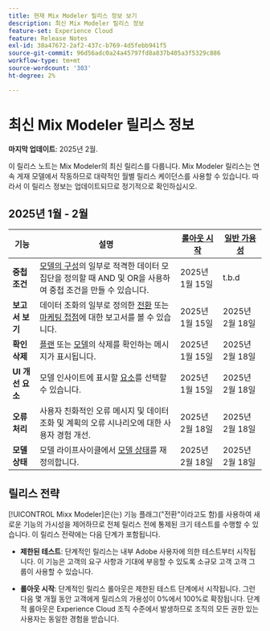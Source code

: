 ```yaml
---
title: 현재 Mix Modeler 릴리스 정보 보기
description: 최신 Mix Modeler 릴리스 정보
feature-set: Experience Cloud
feature: Release Notes
exl-id: 38a47672-2af2-437c-b769-4d5febb941f5
source-git-commit: 96d56adc0a24a45797fd8a837b405a3f5329c886
workflow-type: tm+mt
source-wordcount: '303'
ht-degree: 2%

---
```


# 최신 Mix Modeler 릴리스 정보

**마지막 업데이트**: 2025년 2월.

이 릴리스 노트는 Mix Modeler의 최신 릴리스를 다룹니다. Mix Modeler 릴리스는 연속 게재 모델에서 작동하므로 대략적인 월별 릴리스 케이던스를 사용할 수 있습니다. 따라서 이 릴리스 정보는 업데이트되므로 정기적으로 확인하십시오.

## 2025년 1월 - 2월

| 기능 | 설명 | [롤아웃 시작](#release-strategy) | [일반 가용성](#release-strategy) |
|---|---|---|---|
| **중첩 조건** | [모델의 구성](/help/models/build.md#configure)의 일부로 적격한 데이터 모집단을 정의할 때 AND 및 OR을 사용하여 중첩 조건을 만들 수 있습니다. | 2025년 1월 15일 | t.b.d |
| **보고서 보기** | 데이터 조화의 일부로 정의한 [전환](/help/harmonize-data/conversions.md#view-report) 또는 [마케팅 접점](/help/harmonize-data/marketing-touchpoints.md#view-report)에 대한 보고서를 볼 수 있습니다. | 2025년 1월 15일 | 2025년 2월 18일 |
| **확인 삭제** | [플랜](/help/plans/overview.md#delete-plans) 또는 [모델](/help/models/overview.md#delete-models)의 삭제를 확인하는 메시지가 표시됩니다. | 2025년 1월 15일 | 2025년 2월 18일 |
| **UI 개선 요소** | 모델 인사이트에 표시할 [요소](/help/models/insights.md#factors-beta)를 선택할 수 있습니다. | 2025년 1월 15일 | 2025년 2월 18일 |
| **오류 처리** | 사용자 친화적인 오류 메시지 및 데이터 조화 및 계획의 오류 시나리오에 대한 사용자 경험 개선. | 2025년 2월 18일 | 2025년 2월 18일 |
| **모델 상태** | 모델 라이프사이클에서 [모델 상태](/help/models/overview.md#manage-models)를 재정의합니다. | 2025년 2월 18일 | 2025년 2월 18일 |


## 릴리스 전략

[!UICONTROL Mixx Modeler]은(는) 기능 플래그(&quot;전환&quot;이라고도 함)를 사용하여 새로운 기능의 가시성을 제어하므로 전체 릴리스 전에 통제된 크기 테스트를 수행할 수 있습니다. 이 릴리스 전략에는 다음 단계가 포함됩니다.

* **제한된 테스트**: 단계적인 릴리스는 내부 Adobe 사용자에 의한 테스트부터 시작됩니다. 이 기능은 고객의 요구 사항과 기대에 부응할 수 있도록 소규모 고객 고객 그룹이 사용할 수 있습니다.

* **롤아웃 시작**: 단계적인 릴리스 롤아웃은 제한된 테스트 단계에서 시작됩니다. 그런 다음 몇 개월 동안 고객에게 릴리스의 가용성이 0%에서 100%로 확장됩니다. 단계적 롤아웃은 Experience Cloud 조직 수준에서 발생하므로 조직의 모든 권한 있는 사용자는 동일한 경험을 받습니다.
